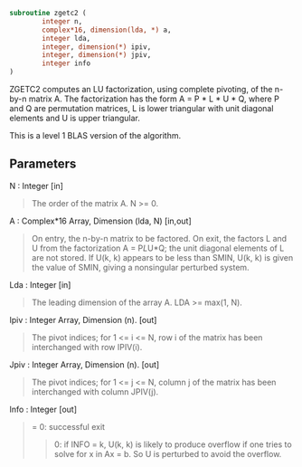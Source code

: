 ```fortran
subroutine zgetc2 (
		integer n,
		complex*16, dimension(lda, *) a,
		integer lda,
		integer, dimension(*) ipiv,
		integer, dimension(*) jpiv,
		integer info
)
```

 ZGETC2 computes an LU factorization, using complete pivoting, of the
 n-by-n matrix A. The factorization has the form A = P * L * U * Q,
 where P and Q are permutation matrices, L is lower triangular with
 unit diagonal elements and U is upper triangular.

 This is a level 1 BLAS version of the algorithm.

## Parameters
N : Integer [in]
> The order of the matrix A. N >= 0.

A : Complex*16 Array, Dimension (lda, N) [in,out]
> On entry, the n-by-n matrix to be factored.
> On exit, the factors L and U from the factorization
> A = P*L*U*Q; the unit diagonal elements of L are not stored.
> If U(k, k) appears to be less than SMIN, U(k, k) is given the
> value of SMIN, giving a nonsingular perturbed system.

Lda : Integer [in]
> The leading dimension of the array A.  LDA >= max(1, N).

Ipiv : Integer Array, Dimension (n). [out]
> The pivot indices; for 1 <= i <= N, row i of the
> matrix has been interchanged with row IPIV(i).

Jpiv : Integer Array, Dimension (n). [out]
> The pivot indices; for 1 <= j <= N, column j of the
> matrix has been interchanged with column JPIV(j).

Info : Integer [out]
> = 0: successful exit
> > 0: if INFO = k, U(k, k) is likely to produce overflow if
> one tries to solve for x in Ax = b. So U is perturbed
> to avoid the overflow.

